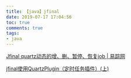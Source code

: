 ```yaml
---
title: 【java】jfinal
date: 2019-07-17 17:04:56
toc: true
comments: true
tags:
- java
---
```




[Jfinal quartz动态的增、删、暂停、恢复job | 易踪网](https://www.yeetrack.com/?p=1151)

[jfinal使用QuartzPlugin（定时任务插件）(上)](https://www.jfinal.com/share/1618)